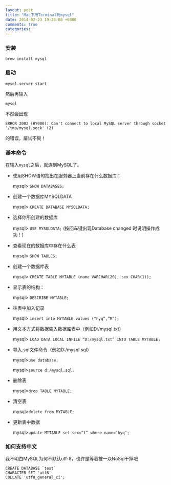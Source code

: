 ```yaml
---
layout: post
title: "Mac下用Terminal玩mysql"
date: 2014-02-23 19:28:08 +0800
comments: true
categories: 
---
```

### 安装

	brew install mysql
	
### 启动
	
	mysql.server start

然后再输入
	
	mysql

不然会出现
	
	ERROR 2002 (HY000): Can't connect to local MySQL server through socket '/tmp/mysql.sock' (2)
	
的错误。屡试不爽！

### 基本命令

在输入`mysql`之后，就连到MySQL了。

* 使用SHOW语句找出在服务器上当前存在什么数据库：

	mysql> `SHOW DATABASES;`
	
* 创建一个数据库MYSQLDATA

	mysql> `CREATE DATABASE MYSQLDATA;`
	
* 选择你所创建的数据库
	
	mysql> `USE MYSQLDATA;` (按回车键出现Database changed 时说明操作成功！)
	
* 查看现在的数据库中存在什么表
	
	mysql> `SHOW TABLES;`
	
* 创建一个数据库表
	
	mysql> `CREATE TABLE MYTABLE (name VARCHAR(20), sex CHAR(1));`
	
* 显示表的结构：
	
	mysql> `DESCRIBE MYTABLE;`
	
* 往表中加入记录
	
	mysql> `insert into MYTABLE values (”hyq”,”M”);`
	
* 用文本方式将数据装入数据库表中（例如D:/mysql.txt）
	
	mysql> `LOAD DATA LOCAL INFILE “D:/mysql.txt” INTO TABLE MYTABLE;`
	
* 导入.sql文件命令（例如D:/mysql.sql）
	
	mysql>`use database;`
	
	mysql>`source d:/mysql.sql;`
	
* 删除表
	
	mysql>`drop TABLE MYTABLE;`
	
* 清空表

	mysql>`delete from MYTABLE;`
	
* 更新表中数据

	mysql>`update MYTABLE set sex=”f” where name=’hyq’;`

### 如何支持中文
我不明白MySQL为何不默认utf-8，也许是等着被一众NoSql干掉吧

	CREATE DATABASE `test`
	CHARACTER SET 'utf8'
	COLLATE 'utf8_general_ci';
